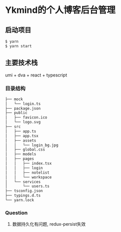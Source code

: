 # Ykmind的个人博客后台管理

## 启动项目

```bash
$ yarn
$ yarn start
```

## 主要技术栈

umi + dva + react + typescript

### 目录结构

```tex
├── mock
│   └── login.ts
├── package.json
├── public
│   ├── favicon.ico
│   └── logo.svg
├── src
│   ├── app.ts
│   ├── app.tsx
│   ├── assets
│   │   └── login_bg.jpg
│   ├── global.css
│   ├── models
│   ├── pages
│   │   ├── index.tsx
│   │   ├── login
│   │   ├── notelist
│   │   └── workspace
│   └── services
│       └── users.ts
├── tsconfig.json
├── typings.d.ts
└── yarn.lock
```

### Question

1. 数据持久化有问题, redux-persist失效